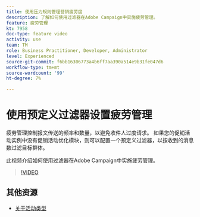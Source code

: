 ```yaml
---
title: 使用压力规则管理营销疲劳度
description: 了解如何使用过滤器在Adobe Campaign中实施疲劳管理。
feature: 疲劳管理
kt: 7958
doc-type: feature video
activity: use
team: TM
role: Business Practitioner, Developer, Administrator
level: Experienced
source-git-commit: f6bb16306773a4b6ff7aa390a514e9b31fe047d6
workflow-type: tm+mt
source-wordcount: '99'
ht-degree: 7%

---
```



# 使用预定义过滤器设置疲劳管理

疲劳管理控制报文传送的频率和数量，以避免收件人过度请求。 如果您的促销活动实例中没有促销活动优化模块，则可以配置一个预定义过滤器，以按收到的消息数过滤目标群体。

此视频介绍如何使用过滤器在Adobe Campaign中实施疲劳管理。

>[!VIDEO](https://video.tv.adobe.com/v/25091?quality=12)

## 其他资源

* [关于活动类型](https://experienceleague.adobe.com/docs/campaign-classic/using/orchestrating-campaigns/campaign-optimization/about-campaign-typologies.html?lang=en)
